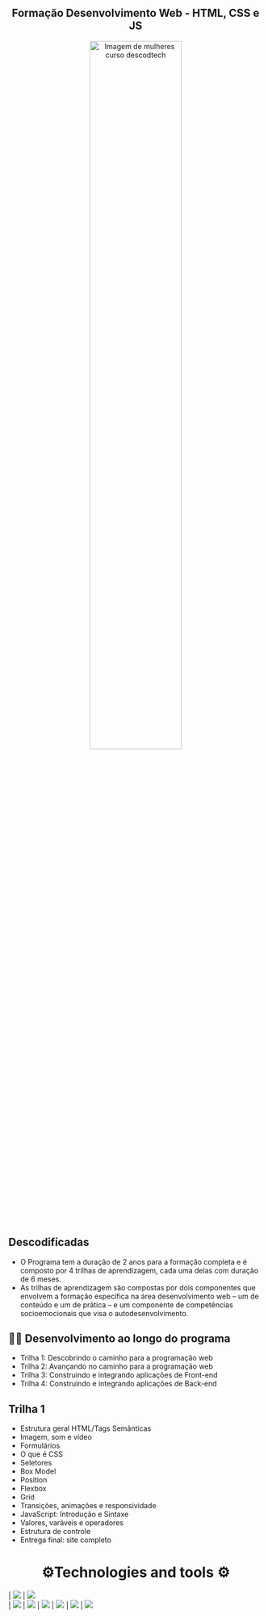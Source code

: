 <div align="center">
<h2 align="center"> Formação Desenvolvimento Web - HTML, CSS e JS </h2>
</div>
   
<p align="center">
  <img src="https://pbs.twimg.com/media/EgZ3D6XWAAAFFp1?format=jpg&name=large" width="60%" alt="Imagem de mulheres curso descodtech">
</p>   

## Descodificadas

* O Programa tem a duração de 2 anos para a formação completa e é composto por 4 trilhas de aprendizagem, cada uma delas com duração de 6 meses.
* As trilhas de aprendizagem são compostas por dois componentes que envolvem a formação específica na área desenvolvimento web – um de conteúdo e um de prática – e um componente de competências socioemocionais que visa o autodesenvolvimento.


## 👧🏽 Desenvolvimento ao longo do programa

* Trilha 1: Descobrindo o caminho para a programação web
* Trilha 2: Avançando no caminho para a programação web
* Trilha 3: Construindo e integrando aplicações de Front-end
* Trilha 4: Construindo e integrando aplicações de Back-end

##   Trilha 1

* Estrutura geral HTML/Tags Semânticas
* Imagem, som e vídeo
* Formulários
* O que é CSS
* Seletores
* Box Model
* Position
* Flexbox
* Grid
* Transições, animações e responsividade
* JavaScript: Introdução e Sintaxe
* Valores, varáveis e operadores
* Estrutura de controle
* Entrega final: site completo
<div align="center"> 
<h1>⚙️Technologies and tools ⚙️</h1>
</div>
  
| <img src="https://img.shields.io/badge/VSCode-0078D4?style=for-the-badge&logo=visual%20studio%20code&logoColor=white" />
| <img src="https://img.shields.io/badge/HTML5-E34F26?style=for-the-badge&logo=html5&logoColor=white" />  
| <img src="https://img.shields.io/badge/CSS3-1572B6?style=for-the-badge&logo=css3&logoColor=white" /> 
| <img src="https://img.shields.io/badge/JavaScript-F7DF1E?style=for-the-badge&logo=JavaScript&logoColor=white" />
| <img src="https://img.shields.io/badge/Bootstrap-563D7C?style=for-the-badge&logo=bootstrap&logoColor=white" />
| <img src="https://img.shields.io/badge/Angular-DD0031?style=for-the-badge&logo=angular&logoColor=white" /> 
| <img src="https://img.shields.io/badge/GitHub-100000?style=for-the-badge&logo=github&logoColor=white" /> 
| <img src="https://img.shields.io/badge/Microsoft_Teams-6264A7?style=for-the-badge&logo=microsoft-teams&logoColor=white" /> 
                     

                                                              

